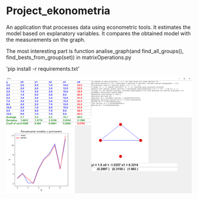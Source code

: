 # Project_ekonometria
An application that processes data using econometric tools. It estimates the model based on explanatory variables. It compares the obtained model with the measurements on the graph. 

The most interesting part is function analise_graph(and find_all_groups(), find_bests_from_group(set)) in matrixOperations.py 

'pip install -r requirements.txt'

![alt text](https://github.com/kakliniew/Project_ekonometria/blob/master/Screenshot.png?raw=true)
